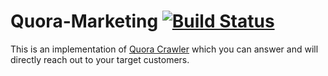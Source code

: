 # Quora-Marketing         [![Build Status](https://api.travis-ci.org/thekosmix/Quora-Marketing.png)](https://travis-ci.org/thekosmix/Quora-Marketing)
This is an implementation of [Quora Crawler](https://www.linkedin.com/pulse/quora-marketing-algorithmic-way-siddharth-kumar) which you can answer and will directly reach out to your target customers.

